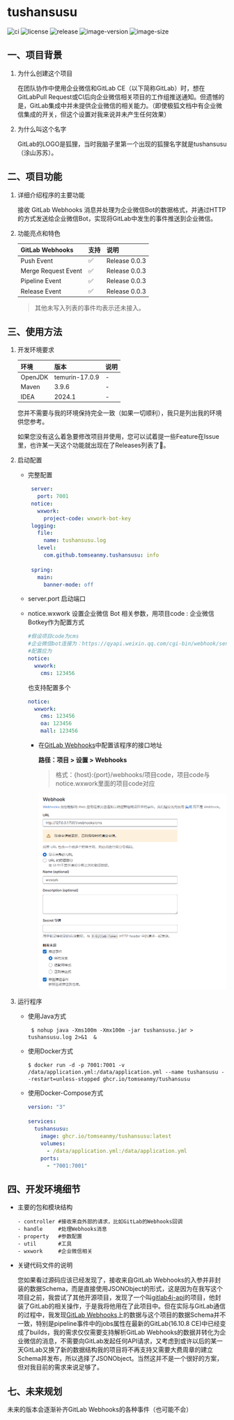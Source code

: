 <p align="center">
  <h1>tushansusu</h1>
</p>


![ci](https://github.com/tomseanmy/tushansusu/actions/workflows/maven.yml/badge.svg)
![license](https://img.shields.io/github/license/tomseanmy/tushansusu)
![release](https://img.shields.io/github/v/release/tomseanmy/tushansusu)
![image-version](https://ghcr-badge.egpl.dev/tomseanmy/tushansusu/tags?ignore=sha256*)
![image-size](https://ghcr-badge.egpl.dev/tomseanmy/tushansusu/size)


## 一、项目背景
1. 为什么创建这个项目

   在团队协作中使用企业微信和GitLab CE（以下简称GitLab）时，想在GitLabPull Request或CI后向企业微信相关项目的工作组推送通知。但遗憾的是，GitLab集成中并未提供企业微信的相关能力。（即使极狐文档中有企业微信集成的开关，但这个设置对我来说并未产生任何效果）

2. 为什么叫这个名字

   GitLab的LOGO是狐狸，当时我脑子里第一个出现的狐狸名字就是tushansusu（涂山苏苏）。

## 二、项目功能
1. 详细介绍程序的主要功能

   接收 GitLab Webhooks 消息并处理为企业微信Bot的数据格式，并通过HTTP的方式发送给企业微信Bot，实现将GitLab中发生的事件推送到企业微信。

2. 功能亮点和特色

   | GitLab Webhooks     | 支持 | 说明          |
   | ------------------- | ---- | ------------- |
   | Push Event          | ✅    | Release 0.0.3 |
   | Merge Request Event | ✅    | Release 0.0.3 |
   | Pipeline Event      | ✅    | Release 0.0.3 |
   | Release Event       | ✅    | Release 0.0.3 |

   > 其他未写入列表的事件均表示还未接入。

## 三、使用方法
1. 开发环境要求

   | 环境    | 版本             | 说明 |
   | ------- |----------------| ---- |
   | OpenJDK | temurin-17.0.9 | -    |
   | Maven   | 3.9.6          | -    |
   | IDEA    | 2024.1         | -    |

   您并不需要与我的环境保持完全一致（如果一切顺利），我只是列出我的环境供您参考。

   如果您没有这么着急要修改项目并使用，您可以试着提一些Feature在Issue里，也许某一天这个功能就出现在了Releases列表了🫠。

3. 启动配置
   - 完整配置

     ```yaml
      server:
        port: 7001
      notice:
        wxwork:
          project-code: wxwork-bot-key
      logging:
        file:
          name: tushansusu.log
        level:
          com.github.tomseanmy.tushansusu: info
    
      spring:
        main:
          banner-mode: off
	  ```

   - server.port 启动端口

   - notice.wxwork 设置企业微信 Bot 相关参数，用项目code : 企业微信Botkey作为配置方式

     ```yaml
     #假设项目code为cms
     #企业微信bot连接为：https://qyapi.weixin.qq.com/cgi-bin/webhook/send?key=123456
     #配置应为
     notice:
       wxwork:
         cms: 123456
     ```

     也支持配置多个

     ```yaml
     notice:
       wxwork:
         cms: 123456
         oa: 123456
         mall: 123456
     ```

      - 在[GitLab Webhooks](https://docs.gitlab.com/ee/user/project/integrations/webhooks.html)中配置该程序的接口地址

        __路径：项目 > 设置 > Webhooks__

        > 格式：{host}:{port}/webhooks/项目code，项目code与notice.wxwork里面的项目code对应

        ![gitlab-setting](./assets/gitlab-setting.png)

4. 运行程序
   - 使用Java方式
     ```shell
      $ nohup java -Xms100m -Xmx100m -jar tushansusu.jar > tushansusu.log 2>&1  &
     ```

   - 使用Docker方式

     ```shell
     $ docker run -d -p 7001:7001 -v /data/application.yml:/data/application.yml --name tushansusu --restart=unless-stopped ghcr.io/tomseanmy/tushansusu
     ```

   - 使用Docker-Compose方式

     ```yaml
     version: "3"
      
     services:
       tushansusu:
         image: ghcr.io/tomseanmy/tushansusu:latest
         volumes:
           - /data/application.yml:/data/application.yml
         ports:
           - "7001:7001"
     ```

## 四、开发环境细节
- 主要的包和模块结构

  ```text
  - controller #接收来自外部的请求，比如GitLab的Webhooks回调
  - handle     #处理Webhooks消息
  - property   #参数配置
  - util       #工具
  - wxwork     #企业微信相关
  ```

- 关键代码文件的说明

  您如果看过源码应该已经发现了，接收来自GitLab Webhooks的入参并非封装的数据Schema，而是直接使用JSONObject的形式，这是因为在我写这个项目之前，我尝试了其他开源项目，发现了一个叫[gitlab4j-api](https://github.com/gitlab4j/gitlab4j-api)的项目，他封装了GitLab的相关操作，于是我将他用在了此项目中。但在实际与GitLab通信的过程中，我发现[GitLab Webhooks](https://docs.gitlab.com/ee/user/project/integrations/webhook_events.html)上的数据与这个项目的数据Schema并不一致，特别是pipeline事件中的jobs属性在最新的GitLab(16.10.8 CE)中已经变成了builds，我的需求仅仅需要支持解析GitLab Webhooks的数据并转化为企业微信的消息，不需要向GitLab发起任何API请求，又考虑到或许以后的某一天GitLab又换了新的数据结构我的项目将不再支持又需要大费周章的建立Schema并发布，所以选择了JSONObject。当然这并不是一个很好的方案，但对我目前的需求来说足够了。

## 七、未来规划
未来的版本会逐渐补齐GitLab Webhooks的各种事件（也可能不会）
